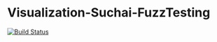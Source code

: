 # Visualization-Suchai-FuzzTesting
[![Build Status](https://travis-ci.com/bergel/Visualization-Suchai-FuzzTesting.svg?branch=main)](https://travis-ci.com/bergel/Visualization-Suchai-FuzzTesting)
